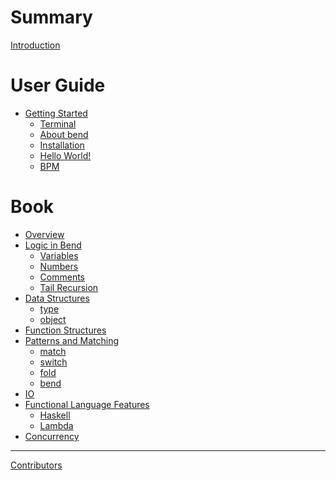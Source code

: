 # Summary

[Introduction](README.md)

# User Guide

- [Getting Started]()
  - [Terminal](Guide/Terminal.md)
  - [About bend](/Guide/About.md)
  - [Installation](/Guide/Instalation.md)
  - [Hello World!](/Guide/HelloWord.md)
  - [BPM]()

# Book

<!-- - [Introduction]() -->
- [Overview]()
- [Logic in Bend]()
  - [Variables]()
  - [Numbers]()
  - [Comments]()
  - [Tail Recursion]()
- [Data Structures]()
  - [type]()
  - [object]()
- [Function Structures]()
- [Patterns and Matching]()
  - [match]()
  - [switch]()
  - [fold]()
  - [bend]()
- [IO]()
- [Functional Language Features]()
  - [Haskell]()
  - [Lambda]()
- [Concurrency]()

-----------

[Contributors]()
